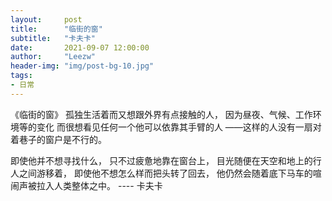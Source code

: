 ```yaml
---
layout:     post
title:      "临街的窗"
subtitle:   "卡夫卡"
date:       2021-09-07 12:00:00
author:     "Leezw"
header-img: "img/post-bg-10.jpg"
tags:
- 日常
---
```


《临街的窗》
孤独生活着而又想跟外界有点接触的人，
因为昼夜、气候、工作环境等的变化
而很想看见任何一个他可以依靠其手臂的人
——这样的人没有一扇对着巷子的窗户是不行的。

即使他并不想寻找什么，
只不过疲惫地靠在窗台上，
目光随便在天空和地上的行人之间游移着，
即使他不想怎么样而把头转了回去，
他仍然会随着底下马车的喧闹声被拉入人类整体之中。
---- 卡夫卡



